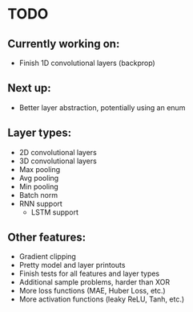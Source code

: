 # TODO

## Currently working on:

-   Finish 1D convolutional layers (backprop)

## Next up:

-   Better layer abstraction, potentially using an enum

## Layer types:

-   2D convolutional layers
-   3D convolutional layers
-   Max pooling
-   Avg pooling
-   Min pooling
-   Batch norm
-   RNN support
    -   LSTM support

## Other features:

-   Gradient clipping
-   Pretty model and layer printouts
-   Finish tests for all features and layer types
-   Additional sample problems, harder than XOR
-   More loss functions (MAE, Huber Loss, etc.)
-   More activation functions (leaky ReLU, Tanh, etc.)
